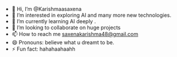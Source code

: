 - 👋 Hi, I’m @Karishmaasaxena
- 👀 I’m interested in exploring AI and many more new technologies.
- 🌱 I’m currently learning AI deeply .
- 💞️ I’m looking to collaborate on huge projects
- 📫 How to reach me saxenakarishma48@gmail.com
- 😄 Pronouns: believe what u dreamt to be.
- ⚡ Fun fact: hahahaahaahh 

<!---
Karishmaasaxena/Karishmaasaxena is a ✨ special ✨ repository because its `README.md` (this file) appears on your GitHub profile.
You can click the Preview link to take a look at your changes.
--->
